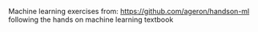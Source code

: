 Machine learning exercises from: https://github.com/ageron/handson-ml following the hands on machine learning textbook
